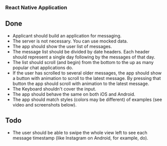 ### React Native Application

## Done

- Applicant should build an application for messaging.
- The server is not necessary. You can use mocked data.
- The app should show the user list of messages.
- The message list should be divided by date headers. Each header should represent a single day following by the messages of that day.
- The list should scroll (and begin) from the bottom to the up as many popular chat applications do.
- If the user has scrolled to several older messages, the app should show a button with animation to scroll to the latest message. By pressing that button the app should scroll with animation to the latest message.
- The Keyboard shouldn't cover the input.
- The app should behave the same on both iOS and Android.
- The app should match styles (colors may be different) of examples (see video and screenshots below).

## Todo

- The user should be able to swipe the whole view left to see each message timestamp (like Instagram on Android, for example, do).
